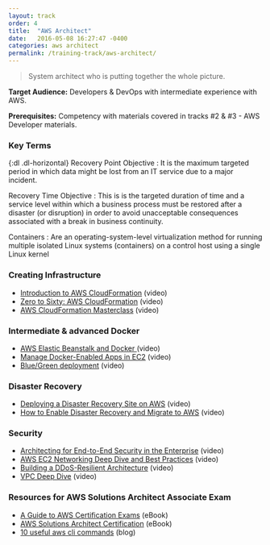 ```yaml
---
layout: track
order: 4
title:  "AWS Architect"
date:   2016-05-08 16:27:47 -0400
categories: aws architect
permalink: /training-track/aws-architect/
---
```


> System architect who is putting together the whole picture.

**Target Audience:** Developers & DevOps with intermediate experience with AWS.

**Prerequisites:** Competency with materials covered in tracks #2 & #3 - AWS Developer materials.

### Key Terms

{:dl .dl-horizontal}
Recovery Point Objective
: It is the maximum targeted period in which data might be lost from an IT service due to a major incident.

Recovery Time Objective
: This is is the targeted duration of time and a service level within which a business process must be restored after a disaster (or disruption) in order to avoid unacceptable consequences associated with a break in business continuity.

Containers
: Are an operating-system-level virtualization method for running multiple isolated Linux systems (containers) on a control host using a single Linux kernel


### Creating Infrastructure
* [Introduction to AWS CloudFormation](https://www.youtube.com/watch?v=b-gwhQ6GPFQ) (video)
* [Zero to Sixty: AWS CloudFormation](https://www.youtube.com/watch?v=-0ELfN-kb7g) (video)
* [AWS CloudFormation Masterclass](https://www.youtube.com/watch?v=6R44BADNJA8) (video)

### Intermediate & advanced Docker
* [AWS Elastic Beanstalk and Docker ](https://www.youtube.com/watch?v=OzLXj2W2Rss) (video)
* [Manage Docker-Enabled Apps in EC2](https://www.youtube.com/watch?v=c0EnHl3o-L4) (video)
* [Blue/Green deployment](https://www.youtube.com/watch?v=aX54mhZbN58) (video)

### Disaster Recovery
* [Deploying a Disaster Recovery Site on AWS](https://www.youtube.com/watch?v=bXrGUlgbl-s) (video)
* [How to Enable Disaster Recovery and Migrate to AWS](https://www.youtube.com/watch?v=NoSwvJ18tMM) (video)

### Security
* [Architecting for End-to-End Security in the Enterprise](https://www.youtube.com/watch?v=IT-krK_wI3o) (video)
* [AWS EC2 Networking Deep Dive and Best Practices](https://www.youtube.com/watch?v=nzSrRvADh6g) (video)
* [Building a DDoS-Resilient Architecture](https://www.youtube.com/watch?v=OT2y3DzMEmQ) (video)
* [VPC Deep Dive](https://www.youtube.com/watch?v=HexrVfuIY1k) (video)

### Resources for AWS Solutions Architect Associate Exam
* [A Guide to AWS Certification Exams](https://cloudacademy.com/ebooks/guide-aws-certification-exams-2/) (eBook)
* [AWS Solutions Architect Certification](https://cloudacademy.com/ebooks/aws-solutions-architect-certification-1/) (eBook)
* [10 useful aws cli commands](http://cloudacademy.com/blog/aws-cli-10-useful-commands/) (blog)
